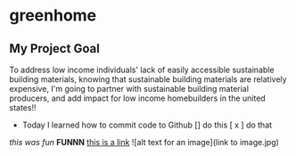 # greenhome

## My Project Goal 
To address low income individuals' lack of easily accessible sustainable building materials, knowing that sustainable building materials are relatively expensive, I'm going to partner with sustainable building material producers, and add impact for low income homebuilders in the united states!!






- Today I learned how to commit code to Github
[] do this 
[ x ] do that 

*this was fun*
**FUNNN**
[this is a link](http://link.com)
![alt text for an image](link to image.jpg)
